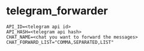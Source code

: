 # telegram_forwarder
 
```
API_ID=<telegram api id>
API_HASH=<telegram api hash>
CHAT_NAME=<chat you want to forward the messages>
CHAT_FORWARD_LIST="COMMA,SEPARATED,LIST"
```
